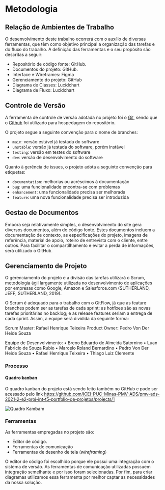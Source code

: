 
# Metodologia

## Relação de Ambientes de Trabalho

O desenvolvimento deste trabalho ocorrerá com o auxílio de diversas ferramentas, que têm como objetivo principal a organização das tarefas e do fluxo do trabalho. A definição das ferramentas e o seu propósito são descritas a seguir:

* Repositório de código fonte: GitHub.
* Documentos do projeto: GitHub.
* Interface e Wireframes: Figma
* Gerenciamento do projeto: GitHub
* Diagrama de Classes: Lucidchart
* Diagrama de Fluxo: Lucidchart

## Controle de Versão

A ferramenta de controle de versão adotada no projeto foi o
[Git](https://git-scm.com/), sendo que o [Github](https://github.com)
foi utilizado para hospedagem do repositório.

O projeto segue a seguinte convenção para o nome de branches:

- `main`: versão estável já testada do software
- `unstable`: versão já testada do software, porém instável
- `testing`: versão em testes do software
- `dev`: versão de desenvolvimento do software

Quanto à gerência de issues, o projeto adota a seguinte convenção para
etiquetas:

- `documentation`: melhorias ou acréscimos à documentação
- `bug`: uma funcionalidade encontra-se com problemas
- `enhancement`: uma funcionalidade precisa ser melhorada
- `feature`: uma nova funcionalidade precisa ser introduzida

## Gestao de Documentos 

Embora seja relativamente simples, o desenvolvimento do site gera diversos documentos, além do código fonte. Estes documentos incluem a documentação de contexto, as especificações do projeto, imagens de referência, material de apoio, roteiro de entrevista com o cliente, entre outros. Para facilitar o compartilhamento e evitar a perda de informações, será utilizado o GitHub.

## Gerenciamento de Projeto

O gerenciamento do projeto e a divisão das tarefas utilizará o Scrum, metodologia ágil largamente utilizada no desenvolvimento de aplicações por empresas como Google, Amazon e Salesforce.com (SUTHERLAND, JEFF; SUTHERLAND, 2019). 

O Scrum é adequado para o trabalho com o GitFlow, já que as feature branches podem ser as tarefas de cada sprint; as hotfixes são as novas tarefas prioritárias no backlog; e as release features seriam a entrega de cada sprint.
Assim, a equipe será dividida da seguinte forma:

Scrum Master: Rafael Henrique Teixeira
Product Owner: Pedro Von Der Heide Souza

Equipe de Desenvolvimento: 
•	Breno Eduardo de Almeida Satornino
•	Luan Fabricio de Souza Rubio
•	Marcelo Roland Bernardino
•	Pedro Von Der Heide Souza
•	Rafael Henrique Teixeira
•	Thiago Luiz Clemente


### Processo

#### Quadro kanban

O quadro kanban do projeto está sendo feito também no GitHub e pode ser acessado pelo link https://github.com/ICEI-PUC-Minas-PMV-ADS/pmv-ads-2021-2-e2-proj-int-t5-portfolio-de-projetos/projects/1

![Quadro Kambam](https://user-images.githubusercontent.com/81194817/135527595-38263e93-89cb-496e-aeb8-b6a78af84dd7.png)


### Ferramentas

As ferramentas empregadas no projeto são:

- Editor de código.
- Ferramentas de comunicação
- Ferramentas de desenho de tela (_wireframing_)

O editor de código foi escolhido porque ele possui uma integração com o
sistema de versão. As ferramentas de comunicação utilizadas possuem
integração semelhante e por isso foram selecionadas. Por fim, para criar
diagramas utilizamos essa ferramenta por melhor captar as
necessidades da nossa solução.
